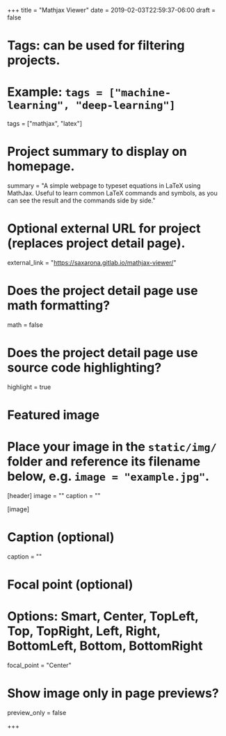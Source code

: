 +++
title = "Mathjax Viewer"
date = 2019-02-03T22:59:37-06:00
draft = false

# Tags: can be used for filtering projects.
# Example: `tags = ["machine-learning", "deep-learning"]`
tags = ["mathjax", "latex"]

# Project summary to display on homepage.
summary = "A simple webpage to typeset equations in LaTeX using MathJax. Useful to learn common LaTeX commands and symbols, as you can see the result and the commands side by side."

# Optional external URL for project (replaces project detail page).
external_link = "https://saxarona.gitlab.io/mathjax-viewer/"

# Does the project detail page use math formatting?
math = false

# Does the project detail page use source code highlighting?
highlight = true

# Featured image
# Place your image in the `static/img/` folder and reference its filename below, e.g. `image = "example.jpg"`.
[header]
image = ""
caption = ""

[image]
# Caption (optional)
caption = ""

# Focal point (optional)
# Options: Smart, Center, TopLeft, Top, TopRight, Left, Right, BottomLeft, Bottom, BottomRight
focal_point = "Center"

# Show image only in page previews?
preview_only = false


+++
